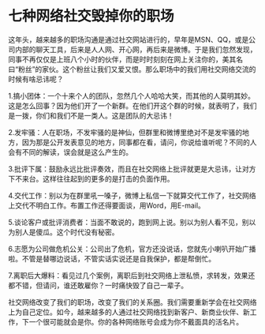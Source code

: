 # 七种网络社交毁掉你的职场

这年头，越来越多的职场沟通是通过社交网站进行的，早年是MSN、QQ，或是公司内部的聊天工具，后来是人人网、开心网，再后来是微博。于是我们忽然发现，同事不再仅仅是上班八个小时的伙伴，而是时时刻刻在网上关注你的，美其名曰“粉丝”的家伙。这个粉丝让我们又爱又恨。那么职场中的我们用社交网络交流的时候有啥忌讳呢？ 

1.搞小团体：一个十来个人的团队，忽然几个人哈哈大笑，而其他的人莫明其妙。这是怎么回事？因为他们开了一个新群。在他们开这个群的时候，就表明了，我们是一拨，你们和我们不是一类人。这是团队的大忌讳！ 

2.发牢骚：人在职场，不发牢骚的是神仙，但群里和微博里绝对不是发牢骚的地方，因为那是公开发表意见的地方，同事都在看，请问，你说给谁听呢？不同的人会有不同的解读，误会就是这么产生的。 

3.批评下属：鼓励永远比批评奏效，而且在社交网络上批评就更是大忌讳，让对方下不来台。这样往往起到的更多的是打击的负面作用。 

4.交代工作：别以为在群里吼一嗓子，微博上私信一下就算交代工作了，社交网络上交代不明白工作。布置工作还得要面谈，用Word，用E-mail。 

5.谈论客户或批评消费者：当面不敢说的，跑到网上说。别以为别人看不见，别以为别人是傻瓜。这个时代没有秘密。 

6.志愿为公司做危机公关：公司出了危机，官方还没说话，您就先小喇叭开始广播啦。不管是替哪边说话，不管实话实说还是自我保护，都是帮倒忙。 

7.离职后大爆料：看见过几个案例，离职后到社交网络上泄私愤，求转发，效果还都不错，但请问，谁还敢雇你？一时痛快毁了自己一辈子。 

社交网络改变了我们的职场，改变了我们的关系圈。我们需要重新学会在社交网络上为自己定位。如今，越来越多的人通过社交网络找到新客户、新商业伙伴、新工作，下一个很可能就会是你。你的各种网络账号会成为你不戴面具的活名片。